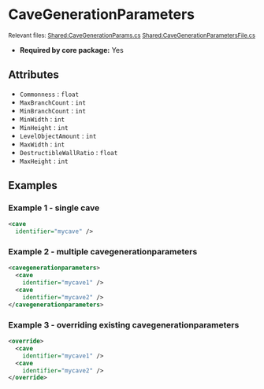 # CaveGenerationParameters

<sub>Relevant files: [Shared:CaveGenerationParams.cs](https://github.com/Regalis11/Barotrauma/blob/master/Barotrauma/BarotraumaShared/SharedSource/Map/Levels/CaveGenerationParams.cs) [Shared:CaveGenerationParametersFile.cs](https://github.com/Regalis11/Barotrauma/blob/master/Barotrauma/BarotraumaShared/SharedSource/ContentManagement/ContentFile/CaveGenerationParametersFile.cs)</sub>
- **Required by core package:** Yes

## Attributes

- `Commonness` : `float`
- `MaxBranchCount` : `int`
- `MinBranchCount` : `int`
- `MinWidth` : `int`
- `MinHeight` : `int`
- `LevelObjectAmount` : `int`
- `MaxWidth` : `int`
- `DestructibleWallRatio` : `float`
- `MaxHeight` : `int`
## Examples

### Example 1 - single cave

```xml
<cave
  identifier="mycave" />
```

### Example 2 - multiple cavegenerationparameters

```xml
<cavegenerationparameters>
  <cave
    identifier="mycave1" />
  <cave
    identifier="mycave2" />
</cavegenerationparameters>
```

### Example 3 - overriding existing cavegenerationparameters

```xml
<override>
  <cave
    identifier="mycave1" />
  <cave
    identifier="mycave2" />
</override>
```

